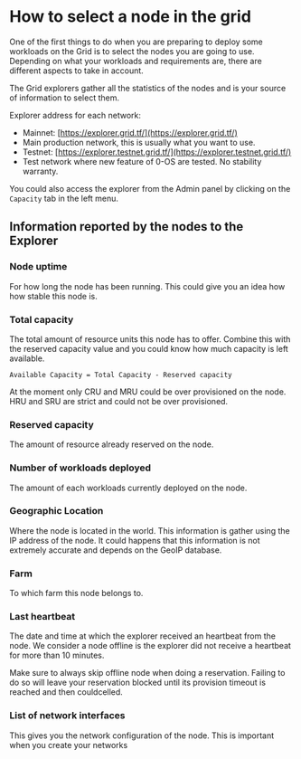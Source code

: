 # How to select a node in the grid

One of the first things to do when you are preparing to deploy some workloads on the Grid is to select the nodes you are going to use.
Depending on what your workloads and requirements are, there are different aspects to take in account.

The Grid explorers gather all the statistics of the nodes and is your source of information to select them.

Explorer address for each network:

- Mainnet: [https://explorer.grid.tf/](https://explorer.grid.tf/) 
 - Main production network, this is usually what you want to use.
- Testnet: [https://explorer.testnet.grid.tf/](https://explorer.testnet.grid.tf/)
 - Test network where new feature of 0-OS are tested. No stability warranty.

You could also access the explorer from the Admin panel by clicking on the `Capacity` tab in the left menu.

## Information reported by the nodes to the Explorer

### Node uptime

For how long the node has been running. This could give you an idea how how stable this node is.

### Total capacity

The total amount of resource units this node has to offer. Combine this with the reserved capacity value and you could know how much capacity is left available.

`Available Capacity = Total Capacity - Reserved capacity`

At the moment only CRU and MRU could be over provisioned on the node. HRU and SRU are strict and could not be over provisioned.

### Reserved capacity

The amount of resource already reserved on the node.

### Number of workloads deployed

The amount of each workloads currently deployed on the node.

### Geographic Location

Where the node is located in the world. This information is gather using the IP address of the node. It could happens that this information is not extremely accurate and depends on the GeoIP database.

### Farm

To which farm this node belongs to.
<!-- 
### Free to use

Specify if this node capacity could be reserved with `FreeTFT` or not.

If the node is marked as free to use. Only `FreeTFT` could be used to pay the reserved capacity.

The currency used to reserve capacity is important to take into account. Because a reservation must be paid in a single transaction, all the nodes used in a reservation must all be free to use or not. Mixing both is not possible. -->

### Last heartbeat

The date and time at which the explorer received an heartbeat from the node. We consider a node offline is the explorer did not receive a heartbeat for more than 10 minutes.

Make sure to always skip offline node when doing a reservation. Failing to do so will leave your reservation blocked until its provision timeout is reached and then couldcelled.

### List of network interfaces

This gives you the network configuration of the node. This is important when you create your networks
